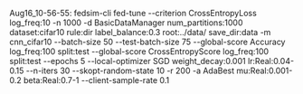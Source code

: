 Aug16_10-56-55: fedsim-cli fed-tune --criterion CrossEntropyLoss log_freq:10 -n 1000 -d BasicDataManager num_partitions:1000 dataset:cifar10 rule:dir label_balance:0.3 root:../data/ save_dir:data -m cnn_cifar10 --batch-size 50 --test-batch-size 75 --global-score Accuracy log_freq:100 split:test --global-score CrossEntropyScore log_freq:100 split:test --epochs 5 --local-optimizer SGD weight_decay:0.001 lr:Real:0.04-0.15 --n-iters 30 --skopt-random-state 10 -r 200 -a AdaBest mu:Real:0.001-0.2 beta:Real:0.7-1 --client-sample-rate 0.1 
